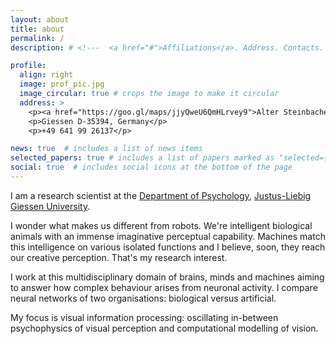 ```yaml
---
layout: about
title: about
permalink: /
description: # <!---  <a href="#">Affiliations</a>. Address. Contacts. Moto. Etc. --->

profile:
  align: right
  image: prof_pic.jpg
  image_circular: true # crops the image to make it circular
  address: >
    <p><a href="https://goo.gl/maps/jjyQweU6QmHLrvey9">Alter Steinbacher Weg 38</a></p>
    <p>Giessen D-35394, Germany</p>
    <p>+49 641 99 26137</p>

news: true  # includes a list of news items
selected_papers: true # includes a list of papers marked as "selected={true}"
social: true  # includes social icons at the bottom of the page
---
```



I am a research scientist at the 
[Department of Psychology](https://www.uni-giessen.de/fbz/fb06/psychologie?language_sync=1),
 [Justus-Liebig Giessen University](https://www.uni-giessen.de/). 
 
I wonder what makes us different from robots. We're intelligent biological 
animals with an immense imaginative perceptual capability. Machines match this 
intelligence on various isolated functions and I believe, soon, they reach our 
creative perception. That's my research interest. 

I work at this 
multidisciplinary domain of brains, minds and machines aiming to answer how 
complex behaviour arises from neuronal activity. I compare neural networks of 
two organisations: biological versus artificial. 

My focus is visual information 
processing: oscillating in-between psychophysics of visual perception and 
computational modelling of vision. 

<!--- 

Write your biography here. Tell the world about yourself. Link to your favorite [subreddit](http://reddit.com){:target="\_blank"}. You can put a picture in, too. The code is already in, just name your picture `prof_pic.jpg` and put it in the `img/` folder.

Put your address / P.O. box / other info right below your picture. You can also disable any these elements by editing `profile` property of the YAML header of your `_pages/about.md`. Edit `_bibliography/papers.bib` and Jekyll will render your [publications page](/al-folio/publications/) automatically.

Link to your social media connections, too. This theme is set up to use [Font Awesome icons](http://fortawesome.github.io/Font-Awesome/) and [Academicons](https://jpswalsh.github.io/academicons/), like the ones below. Add your Facebook, Twitter, LinkedIn, Google Scholar, or just disable all of them.

--->
